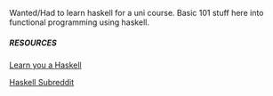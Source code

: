 Wanted/Had to learn haskell for a uni course. Basic 101 stuff here into functional programming using haskell.

##### RESOURCES

[Learn you a Haskell](http://learnyouahaskell.com/chapters)

[Haskell Subreddit](https://www.reddit.com/r/haskell/)

